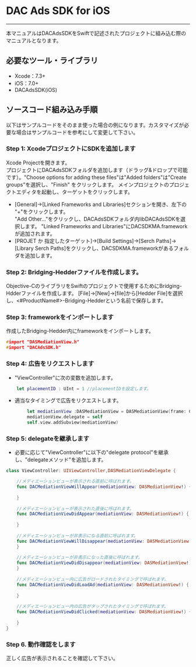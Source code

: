 # DAC Ads SDK for iOS
- - -
本マニュアルはDACAdsSDKをSwiftで記述されたプロジェクトに組み込む際のマニュアルとなります。

## 必要なツール・ライブラリ
* Xcode：7.3+
* iOS：7.0+
* DACAdsSDK(iOS)

## ソースコード組み込み手順
以下はサンプルコードをそのまま使った場合の例になります。カスタマイズが必要な場合はサンプルコードを参考にして変更して下さい。

### Step 1: XcodeプロジェクトにSDKを追加します
Xcode Projectを開きます。  
プロジェクトにDACAdsSDKフォルダを追加します（ドラッグ&ドロップで可能です）。"Choose options for adding these files"は"Added folders"は"Create groups"を選択し、"Finish" をクリックします。
メインプロジェクトのプロジェクトエディタを起動し、ターゲットをクリックします。
- [General]->[Linked Frameworks and Libraries]セクションを開き、左下の "+"をクリックします。  
"Add Other..."をクリックし、DACAdsSDKフォルダ内libDACAdsSDKを選択します。
"Linked Frameworks and Libraries"にDACSDKMA.frameworkが追加されます。
- [PROJET か 指定したターゲット]->[Build Settings]->[Serch Paths]->[Library Serch Paths]をクリックし、DACSDKMA.frameworkがあるフォルダを追加します。

### Step 2: Bridging-Hedderファイルを作成します。
Objective-CのライブラリをSwiftのプロジェクトで使用するためにBridging-Hdderファイルを作成します。
[File]->[New]->[file]から[Hedder File]を選択し、<#ProductName#>-Bridging-Hedderという名前で保存します。

### Step 3: frameworkをインポートします
作成したBridging-Hedder内にframeworkをインポートします。

```<#ProductName#>-Bridging-Hedder.h
#import "DASMediationView.h"
#import "DACAdsSDK.h"
```

### Step 4: 広告をリクエストします

- "ViewController"に次の変数を追加します。

```ViewController.swift
    let placementID : UInt = 1 //placementIDを設定します。
```

- 適当なタイミングで広告をリクエストします。

```ViewController.swift
        let mediationView :DASMediationView = DASMediationView(frame: CGRectMake(0,20,320,50),placementID:placementID)
        mediationView.delegate = self
        self.view.addSubview(mediationView)
```

### Step 5: delegateを継承します
- 必要に応じて"ViewController"に以下の"delegate protocol"を継承し、"delegateメソッド"を追加します。

```ViewController.swift
class ViewController: UIViewController,DASMediationViewDelegate {

    //メディエーションビューが表示される直前に呼ばれます。
    func DACMediationViewWillAppear(mediationView: DASMediationView!) {
        
    }
    
    //メディエーションビューが表示された直後に呼ばれます。
    func DACMediationViewDidAppear(mediationView: DASMediationView!) {
        
    }
    
    //メディエーションビューが非表示になる直前に呼ばれます。
    func DACMediationViewWillDisappear(mediationView: DASMediationView!) {
    }
    
    //メディエーションビューが非表示になった直後に呼ばれます。
    func DACMediationViewDidDisappear(mediationView: DASMediationView!) {
    }
    
    //メディエーションビュー内に広告がロードされたタイミングで呼ばれます。
    func DACMediationViewDidLoadAd(mediationView: DASMediationView!) {
        
    }
    
    //メディエーションビュー内の広告がタップされたタイミングで呼ばれます。
    func DACMediationViewDidClicked(mediationView: DASMediationView!) {
    
    }
}
```

### Step 6. 動作確認をします
正しく広告が表示されることを確認して下さい。
